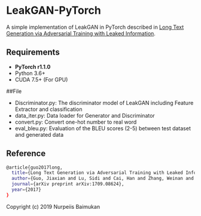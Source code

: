# LeakGAN-PyTorch
A simple implementation of LeakGAN in PyTorch described in [Long Text Generation via Adversarial Training with Leaked Information](https://arxiv.org/abs/1709.08624). 


## Requirements
* **PyTorch r1.1.0**
* Python 3.6+
* CUDA 7.5+ (For GPU)


##File
* Discriminator.py: The discriminator model of LeakGAN including Feature Extractor and classification
* data_iter.py: Data loader for Generator and Discriminator
* convert.py: Convert one-hot number to real word
* eval_bleu.py: Evaluation of the BLEU scores (2-5) between test dataset and generated data

## Reference
```bash
@article{guo2017long,
  title={Long Text Generation via Adversarial Training with Leaked Information},
  author={Guo, Jiaxian and Lu, Sidi and Cai, Han and Zhang, Weinan and Yu, Yong and Wang, Jun},
  journal={arXiv preprint arXiv:1709.08624},
  year={2017}
}
```
Copyright (c) 2019 Nurpeiis Baimukan